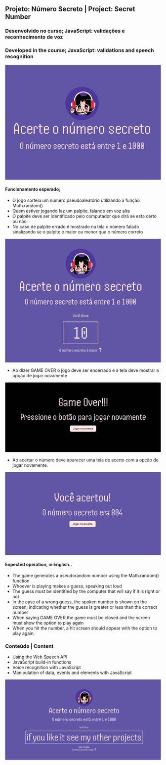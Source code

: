 ## Projeto: Número Secreto | Project: Secret Number

### Desenvolvido no curso; JavaScript: validações e reconhecimento de voz

### Developed in the course; JavaScript: validations and speech recognition

<img src="./initial.jpg" />

#### Funcionamento esperado;

- O jogo sorteia um numero pseudoaleatório utilizando a função Math.random()
- Quem estiver jogando faz um palpite, falando em voz alta
- O palpite deve ser identificado pelo computador que dirá se esta certo ou não
- No caso de palpite errado é mostrado na tela o número falado sinalizando se o palpite é maior ou menor que o número correto


<img src="./wrong.jpg" />

- Ao dizer GAME OVER o jogo deve ser encerrado e a tela deve mostrar a opção de jogar novamente


<img src="./gameover.jpg" />

- Ao acertar o número deve aparecer uma tela de acerto com a opção de jogar novamente.


<img src="./win.jpg" />

#### Expected operation, in English..

- The game generates a pseudorandom number using the Math.random() function
- Whoever is playing makes a guess, speaking out loud
- The guess must be identified by the computer that will say if it is right or not
- In the case of a wrong guess, the spoken number is shown on the screen, indicating whether the guess is greater or less than the correct number
- When saying GAME OVER the game must be closed and the screen must show the option to play again
- When you hit the number, a hit screen should appear with the option to play again.

### Conteúdo | Content

- Using the Web Speech API
- JavaScript build-in functions
- Voice recognition with JavaScript
- Manipulation of data, events and elements with JavaScript

<img src="./finalmessage.jpg" />

